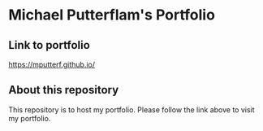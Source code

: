 # Michael Putterflam's Portfolio

## Link to portfolio
https://mputterf.github.io/

## About this repository
This repository is to host my portfolio. Please follow the link above to visit my portfolio.
